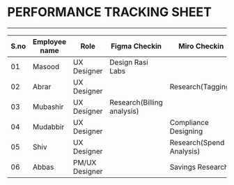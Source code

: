 # PERFORMANCE TRACKING SHEET
-----------------------------------------
|S.no|Employee name|Role|Figma Checkin|Miro Checkin|Comments|
|----|-------------|----|-------------|------------|--------|
|01|Masood|UX Designer|Design Rasi Labs|||
|02|Abrar|UX Designer||Research(Tagging)||
|03|Mubashir|UX Designer|Research(Billing analysis)|||
|04|Mudabbir|UX Designer||Compliance Designing||
|05|Shiv|UX Designer||Research(Spend Analysis)||
|06|Abbas|PM/UX Designer||Savings Research||
